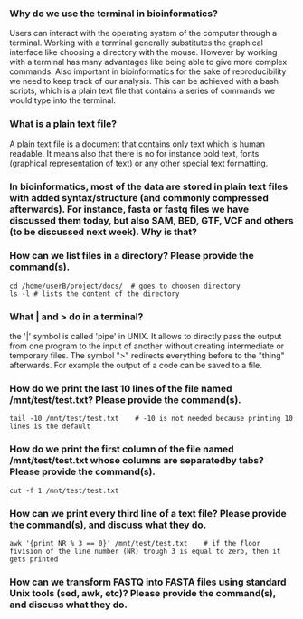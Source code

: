 


### Why do we use the terminal in bioinformatics?
Users can interact with the operating system of the computer through a terminal. Working with a terminal generally substitutes the graphical interface like choosing a directory with the mouse. However by working with a terminal has many advantages like being able to give more complex commands.
Also important in bioinformatics for the sake of reproducibility we need to keep track of our analysis. This can be achieved with a bash scripts, which is a plain text file that contains a series of commands we would type into the terminal.

### What is a plain text file?
A plain text file is a document that contains only text which is human readable. It means also that there is no for instance bold text, fonts (graphical representation of text) or any other special text formatting.

### In bioinformatics, most of the data are stored in plain text files with added syntax/structure (and commonly compressed afterwards). For instance, fasta or fastq files we have discussed them today, but also SAM, BED, GTF, VCF and others (to be discussed next week). Why is that?



### How can we list files in a directory? Please provide the command(s).

```
cd /home/userB/project/docs/  # goes to choosen directory
ls -l # lists the content of the directory
````

### What | and > do in a terminal?
the '|' symbol is called 'pipe' in UNIX. It allows to directly pass the output from one program to the input of another without creating intermediate or temporary files.
The symbol ">" redirects everything before to the "thing" afterwards. For example the output of a code can be saved to a file.

### How do we print the last 10 lines of the file named /mnt/test/test.txt? Please provide the command(s).

```
tail -10 /mnt/test/test.txt    # -10 is not needed because printing 10 lines is the default
````

### How do we print the first column of the file named /mnt/test/test.txt whose columns are separatedby tabs? Please provide the command(s).

```
cut -f 1 /mnt/test/test.txt
```

### How can we print every third line of a text file? Please provide the command(s), and discuss what they do.

```
awk '{print NR % 3 == 0}' /mnt/test/test.txt    # if the floor fivision of the line number (NR) trough 3 is equal to zero, then it gets printed
```

### How can we transform FASTQ into FASTA files using standard Unix tools (sed, awk, etc)? Please provide the command(s), and discuss what they do.
